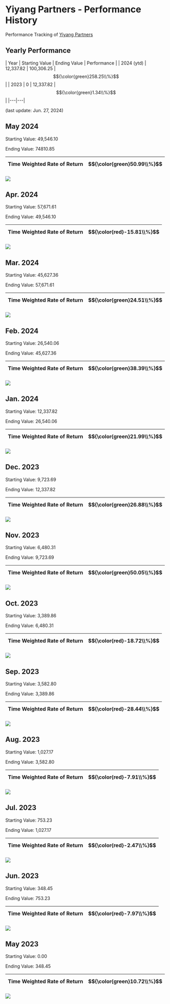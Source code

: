 # Yiyang Partners - Performance History

Performance Tracking of [Yiyang Partners](../README.md)

## Yearly Performance

| Year | Starting Value | Ending Value | Performance |
| 2024 (ytd) | 12,337.82 | 100,306.25 |$${\color{green}258.25\\%}$$ |
| 2023 | 0 | 12,337.82 |$${\color{green}1.34\\%}$$ |
|---|---|

(last update: Jun. 27, 2024)

## May 2024

Starting Value: 49,546.10

Ending Value: 74810.85

| Time Weighted Rate of Return | $${\color{green}50.99\\%}$$ |
|---|---|

![](../pic/performance_history/2024-05.png)


## Apr. 2024

Starting Value: 57,671.61

Ending Value: 49,546.10

| Time Weighted Rate of Return | $${\color{red}-15.81\\%}$$ |
|---|---|

![](../pic/performance_history/2024-04.png)

## Mar. 2024

Starting Value: 45,627.36

Ending Value: 57,671.61

| Time Weighted Rate of Return | $${\color{green}24.51\\%}$$ |
|---|---|

![](../pic/performance_history/2024-03.png)

## Feb. 2024

Starting Value: 26,540.06

Ending Value: 45,627.36

| Time Weighted Rate of Return | $${\color{green}38.39\\%}$$ |
|---|---|

![](../pic/performance_history/2024-02.png)

## Jan. 2024

Starting Value: 12,337.82

Ending Value: 26,540.06

| Time Weighted Rate of Return | $${\color{green}21.99\\%}$$ |
|---|---|

![](../pic/performance_history/2024-01.png)

## Dec. 2023

Starting Value: 9,723.69

Ending Value: 12,337.82

| Time Weighted Rate of Return | $${\color{green}26.88\\%}$$ |
|---|---|

![](../pic/performance_history/2023-12.png)

## Nov. 2023
Starting Value: 6,480.31

Ending Value: 9,723.69

| Time Weighted Rate of Return | $${\color{green}50.05\\%}$$ |
|---|---|

![](../pic/performance_history/2023-11.png)


## Oct. 2023
Starting Value: 3,389.86

Ending Value: 6,480.31

| Time Weighted Rate of Return | $${\color{red}-18.72\\%}$$ |
|---|---|

![](../pic/performance_history/2023-10-1.png)

## Sep. 2023
Starting Value: 3,582.80

Ending Value: 3,389.86

| Time Weighted Rate of Return | $${\color{red}-28.44\\%}$$ |
|---|---|

![](../pic/performance_history/2023-09.png)

## Aug. 2023

Starting Value: 1,027.17

Ending Value: 3,582.80

| Time Weighted Rate of Return | $${\color{red}-7.91\\%}$$ |
|---|---|

![](../pic/performance_history/2023-08-1.png)

## Jul. 2023

Starting Value: 753.23

Ending Value: 1,027.17

| Time Weighted Rate of Return | $${\color{red}-2.47\\%}$$ |
|---|---|

![](../pic/performance_history/2023-07.png)

## Jun. 2023

Starting Value: 348.45

Ending Value: 753.23

| Time Weighted Rate of Return | $${\color{red}-7.97\\%}$$ |
|---|---|

![](../pic/performance_history/2023-06.png)

## May 2023

Starting Value: 0.00

Ending Value: 348.45

| Time Weighted Rate of Return | $${\color{green}10.72\\%}$$ |
|---|---|

![](../pic/performance_history/2023-05.png)